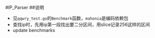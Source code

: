 #IP_Parser
##说明
* 见`qqwry_test.go`的`Benchmark`函数，`mahonia`是编码依赖包
* 查找ip时，先用ip第一段找出要二分区间，用slice记录256这样的区间
* update benchmarks

